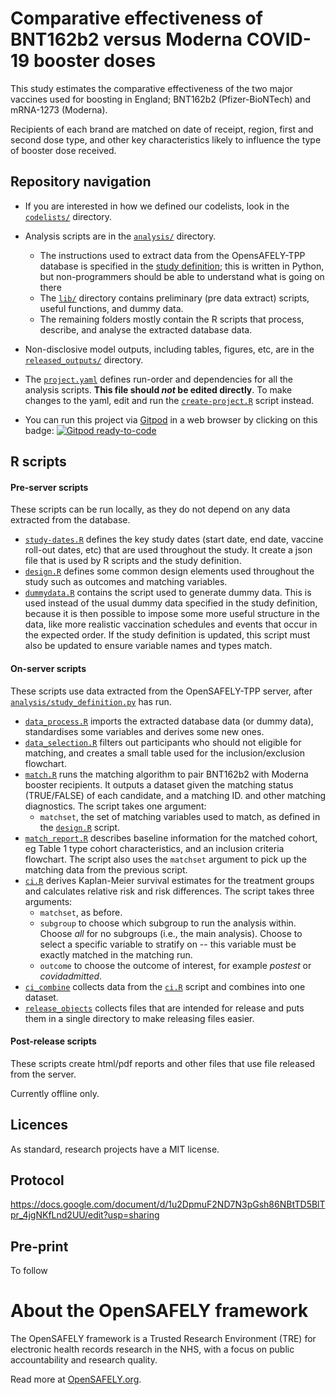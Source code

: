 # Comparative effectiveness of BNT162b2 versus Moderna COVID-19 booster doses

This study estimates the comparative effectiveness of the two major vaccines used for boosting in England; BNT162b2 (Pfizer-BioNTech) and mRNA-1273 (Moderna).

Recipients of each brand are matched on date of receipt, region, first and second dose type, and other key characteristics likely to influence the type of booster dose received. 

## Repository navigation

-   If you are interested in how we defined our codelists, look in the [`codelists/`](./codelists/) directory.

-   Analysis scripts are in the [`analysis/`](./analysis) directory.

    -   The instructions used to extract data from the OpensAFELY-TPP database is specified in the [study definition](./analysis/study_definition.py); this is written in Python, but non-programmers should be able to understand what is going on there
    -   The [`lib/`](./lib) directory contains preliminary (pre data extract) scripts, useful functions, and dummy data.
    -   The remaining folders mostly contain the R scripts that process, describe, and analyse the extracted database data.

-   Non-disclosive model outputs, including tables, figures, etc, are in the [`released_outputs/`](./released_outputs) directory.

-   The [`project.yaml`](./project.yaml) defines run-order and dependencies for all the analysis scripts. **This file should *not* be edited directly**. To make changes to the yaml, edit and run the [`create-project.R`](./create-project.R) script instead.

-   You can run this project via [Gitpod](https://gitpod.io) in a web browser by clicking on this badge: [![Gitpod ready-to-code](https://img.shields.io/badge/Gitpod-ready--to--code-908a85?logo=gitpod)](https://gitpod.io/#https://github.com/opensafely/comparative-booster)


## R scripts

#### Pre-server scripts
These scripts can be run locally, as they do not depend on any data extracted from the database. 
-   [`study-dates.R`](./lib/design/study-dates.R) defines the key study dates (start date, end date, vaccine roll-out dates, etc) that are used throughout the study. It create a json file that is used by R scripts and the study definition.
-   [`design.R`](./lib/design/design.R) defines some common design elements used throughout the study such as outcomes and matching variables.
-   [`dummydata.R`](./lib/dummydata/dummydata.R) contains the script used to generate dummy data. This is used instead of the usual dummy data specified in the study definition, because it is then possible to impose some more useful structure in the data, like more realistic vaccination schedules and events that occur in the expected order. If the study definition is updated, this script must also be updated to ensure variable names and types match.

#### On-server scripts
These scripts use data extracted from the OpenSAFELY-TPP server, after [`analysis/study_definition.py`](analysis/R/study_definition.py) has run.
-   [`data_process.R`](./analysis/data_process.R) imports the extracted database data (or dummy data), standardises some variables and derives some new ones.
-   [`data_selection.R`](./analysis/data_selection.R) filters out participants who should not eligible for matching, and creates a small table used for the inclusion/exclusion flowchart.
-   [`match.R`](./analysis/match.R) runs the matching algorithm to pair BNT162b2 with Moderna booster recipients. It outputs a dataset given the matching status (TRUE/FALSE) of each candidate, and a matching ID.  and other matching diagnostics. The script takes one argument:
    -   `matchset`, the set of matching variables used to match, as defined in the [`design.R`](analysis/R/design.R) script.
-   [`match_report.R`](./analysis/match_report.R) describes baseline information for the matched cohort, eg Table 1 type cohort characteristics, and an inclusion criteria flowchart. The script also uses the `matchset` argument to pick up the matching data from the previous script.
-   [`ci.R`](./analysis/ci.R) derives Kaplan-Meier survival estimates for the treatment groups and calculates relative risk and risk differences. The script takes three arguments:
    -  `matchset`, as before.
    -   `subgroup` to choose which subgroup to run the analysis within. Choose _all_ for no subgroups (i.e., the main analysis). Choose _<variable>_ to select a specific variable to stratify on -- this variable must be exactly matched in the matching run. 
    -   `outcome` to choose the outcome of interest, for example _postest_ or _covidadmitted_.
-   [`ci_combine`](./analysis/ci_combine.R) collects data from the [`ci.R`](./analysis/ci.R) script and combines into one dataset.
-   [`release_objects`](./analysis/release_objects.R) collects files that are intended for release and puts them in a single directory to make releasing files easier. 

#### Post-release scripts
These scripts create html/pdf reports and other files that use file released from the server.

Currently offline only.

## Licences

As standard, research projects have a MIT license. 

## Protocol

https://docs.google.com/document/d/1u2DpmuF2ND7N3pGsh86NBtTD5BlTpr_4jgNKfLnd2UU/edit?usp=sharing

## Pre-print

To follow

# About the OpenSAFELY framework

The OpenSAFELY framework is a Trusted Research Environment (TRE) for electronic
health records research in the NHS, with a focus on public accountability and
research quality.

Read more at [OpenSAFELY.org](https://opensafely.org).
